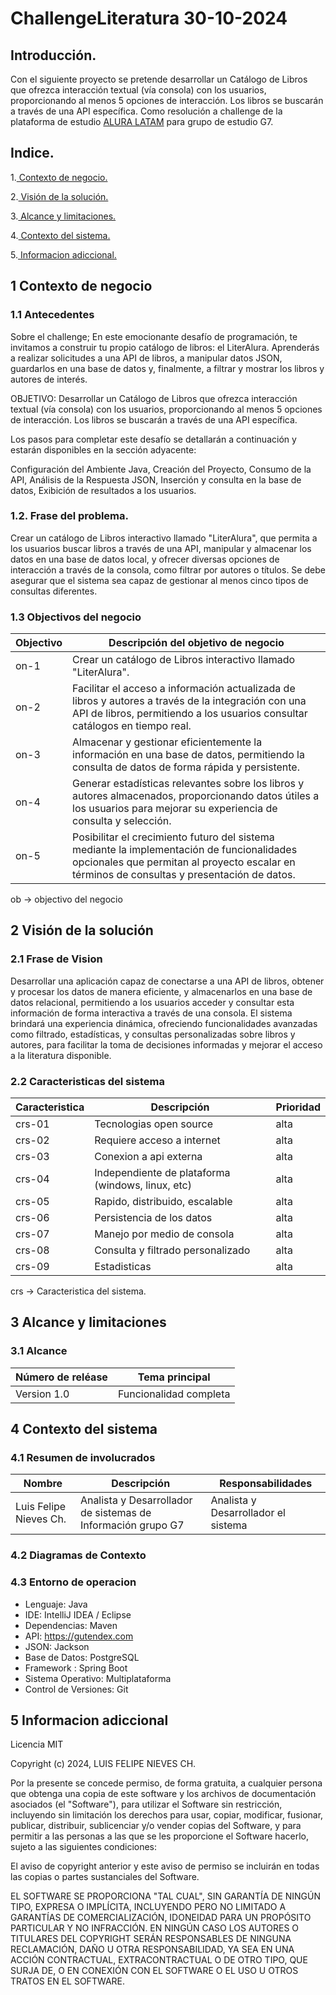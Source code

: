 
# ChallengeLiteratura 30-10-2024

## Introducción.

Con el siguiente proyecto se pretende desarrollar un Catálogo de Libros que ofrezca interacción textual (vía consola) con los usuarios, proporcionando al menos 5 opciones de interacción. Los libros se buscarán a través de una API específica. Como resolución a challenge de la plataforma de estudio [ALURA LATAM](https://www.aluracursos.com) para grupo de estudio G7.

## Indice.
1.[ Contexto de negocio.](#1-contexto-de-negocio)

2.[ Visión de la solución.](#2-visión-de-la-solución)

3.[ Alcance y limitaciones.](#3-alcance-y-limitaciones)

4.[ Contexto del sistema.](#4-contexto-del-sistema)

5.[ Informacion adiccional.](#5-informacion-adiccional)

## 1 Contexto de negocio

### 1.1 Antecedentes

Sobre el challenge; En este emocionante desafío de programación, te invitamos a construir tu propio catálogo de libros: el LiterAlura. Aprenderás a realizar solicitudes a una API de libros, a manipular datos JSON, guardarlos en una base de datos y, finalmente, a filtrar y mostrar los libros y autores de interés.

OBJETIVO: Desarrollar un Catálogo de Libros que ofrezca interacción textual (vía consola) con los usuarios, proporcionando al menos 5 opciones de interacción. Los libros se buscarán a través de una API específica.

Los pasos para completar este desafío se detallarán a continuación y estarán disponibles en la sección adyacente:

Configuración del Ambiente Java, Creación del Proyecto,
Consumo de la API, Análisis de la Respuesta JSON, Inserción y consulta en la base de datos, Exibición de resultados a los usuarios.

### 1.2. Frase del problema.
Crear un catálogo de Libros interactivo llamado "LiterAlura", que permita a los usuarios buscar libros a través de una API, manipular y almacenar los datos en una base de datos local, y ofrecer diversas opciones de interacción a través de la consola, como filtrar por autores o títulos. Se debe asegurar que el sistema sea capaz de gestionar al menos cinco tipos de consultas diferentes.

### 1.3 Objectivos del negocio

| Objectivo         |Descripción del objetivo de negocio                                 |
| ----------------- | ------------------------------------------------------------------ |
| on-1              |Crear un catálogo de Libros interactivo llamado "LiterAlura".       |
| on-2              |Facilitar el acceso a información actualizada de libros y autores a través de la integración con una API de libros, permitiendo a los usuarios consultar catálogos en tiempo real.|
| on-3              |Almacenar y gestionar eficientemente la información en una base de datos, permitiendo la consulta de datos de forma rápida y persistente.|
| on-4              |Generar estadísticas relevantes sobre los libros y autores almacenados, proporcionando datos útiles a los usuarios para mejorar su experiencia de consulta y selección.|
| on-5              |Posibilitar el crecimiento futuro del sistema mediante la implementación de funcionalidades opcionales que permitan al proyecto escalar en términos de consultas y presentación de datos.|

ob -> objectivo del negocio

## 2 Visión de la solución

### 2.1 Frase de Vision

Desarrollar una aplicación capaz de conectarse a una API de libros, obtener y procesar los datos de manera eficiente, y almacenarlos en una base de datos relacional, permitiendo a los usuarios acceder y consultar esta información de forma interactiva a través de una consola. El sistema brindará una experiencia dinámica, ofreciendo funcionalidades avanzadas como filtrado, estadísticas, y consultas personalizadas sobre libros y autores, para facilitar la toma de decisiones informadas y mejorar el acceso a la literatura disponible.

### 2.2 Caracteristicas del sistema

| Caracteristica|Descripción|Prioridad|
| --------| --------| --------|
| crs-01| Tecnologias open source | alta |
| crs-02| Requiere acceso a internet | alta |
| crs-03| Conexion a api externa | alta |
| crs-04| Independiente de plataforma (windows, linux, etc) | alta |
| crs-05| Rapido, distribuido, escalable | alta |
| crs-06| Persistencia de los datos | alta |
| crs-07| Manejo por medio de consola | alta |
| crs-08| Consulta y filtrado personalizado | alta |
| crs-09| Estadisticas | alta |

crs -> Caracteristica del sistema.

## 3 Alcance y limitaciones

### 3.1 Alcance

| Número de reléase|Tema principal|
| --------| --------|
| Version 1.0| Funcionalidad completa |

## 4 Contexto del sistema

### 4.1 Resumen de involucrados

| Nombre|Descripción|Responsabilidades|
| --------| --------| --------|
| Luis Felipe Nieves Ch.| Analista y Desarrollador de sistemas de Información grupo G7 | Analista y Desarrollador el sistema |

### 4.2 Diagramas de Contexto



### 4.3 Entorno de operacion

- Lenguaje: Java
- IDE: IntelliJ IDEA / Eclipse
- Dependencias: Maven
- API: https://gutendex.com
- JSON: Jackson
- Base de Datos: PostgreSQL
- Framework : Spring Boot
- Sistema Operativo: Multiplataforma
- Control de Versiones: Git

## 5 Informacion adiccional

Licencia MIT

Copyright (c) 2024, LUIS FELIPE NIEVES CH.

Por la presente se concede permiso, de forma gratuita, a cualquier persona que obtenga una copia
de este software y los archivos de documentación asociados (el "Software"), para utilizar
el Software sin restricción, incluyendo sin limitación los derechos para usar, copiar, modificar,
fusionar, publicar, distribuir, sublicenciar y/o vender copias del Software, y para permitir a las
personas a las que se les proporcione el Software hacerlo, sujeto a las siguientes condiciones:

El aviso de copyright anterior y este aviso de permiso se incluirán en todas las copias o partes sustanciales
del Software.

EL SOFTWARE SE PROPORCIONA "TAL CUAL", SIN GARANTÍA DE NINGÚN TIPO, EXPRESA O IMPLÍCITA,
INCLUYENDO PERO NO LIMITADO A GARANTÍAS DE COMERCIALIZACIÓN, IDONEIDAD PARA UN PROPÓSITO PARTICULAR
Y NO INFRACCIÓN. EN NINGÚN CASO LOS AUTORES O TITULARES DEL COPYRIGHT SERÁN RESPONSABLES DE
NINGUNA RECLAMACIÓN, DAÑO U OTRA RESPONSABILIDAD, YA SEA EN UNA ACCIÓN CONTRACTUAL, EXTRACONTRACTUAL
O DE OTRO TIPO, QUE SURJA DE, O EN CONEXIÓN CON EL SOFTWARE O EL USO U OTROS TRATOS EN EL
SOFTWARE.
